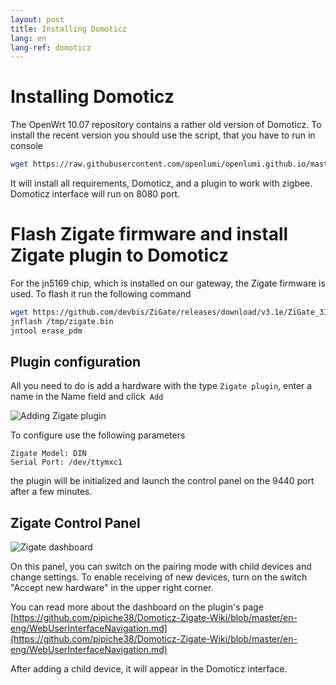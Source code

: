 ```yaml
---
layout: post
title: Installing Domoticz
lang: en
lang-ref: domoticz
---
```


# Installing Domoticz

The OpenWrt 10.07 repository contains a rather old version of Domoticz.
To install the recent version you should use the script, that you have to run
in console

```sh
wget https://raw.githubusercontent.com/openlumi/openlumi.github.io/master/files/domoticz.sh -O - | sh
````

It will install all requirements, Domoticz, and a plugin to work with zigbee.
Domoticz interface will run on 8080 port.

# Flash Zigate firmware and install Zigate plugin to Domoticz

For the jn5169 chip, which is installed on our gateway, the Zigate firmware is used.
To flash it run the following command

```sh
wget https://github.com/devbis/ZiGate/releases/download/v3.1e/ZiGate_31e_JN5169_COORDINATOR_115200.bin -O /tmp/zigate.bin 
jnflash /tmp/zigate.bin
jntool erase_pdm
```
## Plugin configuration

All you need to do is add a hardware with the type
`Zigate plugin`, enter a name in the Name field and click` Add`

![Adding Zigate plugin](images/zigate_plugin.png)

To configure use the following parameters

    Zigate Model: DIN
    Serial Port: /dev/ttymxc1


the plugin will be initialized and launch the control panel on the 9440 port 
after a few minutes.

## Zigate Control Panel


![Zigate dashboard](images/zigate_dashboard.png)

On this panel, you can switch on the pairing mode with child devices and
change settings.
To enable receiving of new devices, turn on the switch
"Accept new hardware" in the upper right corner.

You can read more about the dashboard on the plugin's page
[https://github.com/pipiche38/Domoticz-Zigate-Wiki/blob/master/en-eng/WebUserInterfaceNavigation.md](https://github.com/pipiche38/Domoticz-Zigate-Wiki/blob/master/en-eng/WebUserInterfaceNavigation.md)

After adding a child device, it will appear in the Domoticz interface.
